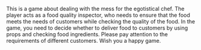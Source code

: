 This is a game about dealing with the mess for the egotistical chef. The player acts as a food quality inspector, who needs to ensure that the food meets the needs of customers while checking the quality of the food. In the game, you need to decide whether to deliver food to customers by using props and checking food ingredients. Please pay attention to the requirements of different customers. Wish you a happy game.
